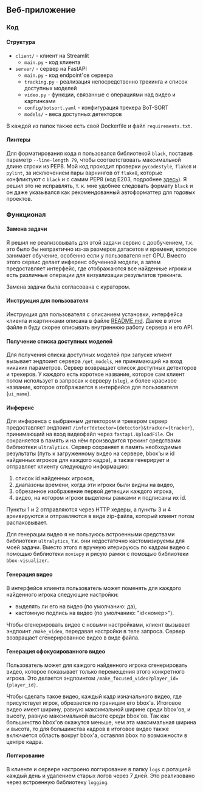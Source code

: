 ## Веб-приложение

### Код

#### Структура

- `client/` - клиент на Streamlit
    - `main.py` - код клиента
- `server/` - сервер на FastAPI
    - `main.py` - код endpoint'ов сервера
    - `tracking.py` - реализация непосредственно трекинга и список доступных моделей
    - `video.py` - функции, связанные с операциями над видео и картинками
    - `config/botsort.yaml` - конфигурация трекера BoT-SORT
    - `models/` - веса доступных детекторов

В каждой из папок также есть свой Dockerfile и файл `requirements.txt`.

#### Линтеры

Для форматирования кода я пользовался библиотекой `black`, поставив параметр `--line-length 79`, чтобы соответствовать максимальной длине строки из PEP8. Мой код проходит проверки `pycodestyle`, `flake8` и `pylint`, за исключением пары варнингов от `flake8`, которые конфликтуют с `black` и с самим PEP8 (код E203, подробнее [здесь](https://black.readthedocs.io/en/stable/guides/using_black_with_other_tools.html#e203)). Я решил это не исправлять, т. к. мне удобнее следовать формату `black` и он даже указывался как рекомендованный автоформаттер для годовых проектов.

### Функционал

#### Замена задачи

Я решил не реализовывать для этой задачи сервис с дообучением, т.к. это было бы непрактично из-за размеров датасетов и времени, которое занимает обучение, особенно если у пользователя нет GPU. Вместо этого сервис делает инференс обученной модели, а затем предоставляет интерфейс, где отображаются все найденные игроки и есть различные операции для визуализации результатов трекинга.

Замена задачи была согласована с куратором.

#### Инструкция для пользователя

Инструкция для пользователя с описанием установки, интерфейса клиента и картинками описана в файле [README.md](../README.md). Далее в этом файле я буду скорее описывать внутреннюю работу сервера и его API.

#### Получение списка доступных моделей

Для получения списка доступных моделей при запуске клиент вызывает эндпоинт сервера `/get_models`, не принимающий на вход никаких параметров. Сервер возвращает список доступных детекторов и трекеров. У каждого есть короткое название, которое сам клиент потом использует в запросах к серверу (`slug`), и более красивое название, которое отображается в интерфейсе для пользователя (`ui_name`).

#### Инференс

Для инференса с выбранным детектором и трекером сервер предоставляет эндпоинт `/infer?detector={detector}&tracker={tracker}`, принимающий на вход видеофайл через `fastapi.UploadFile`. Он сохраняется в память и на нём производится трекинг средствами библиотеки `ultralytics`. Сервер сохраняет в память необходимые результаты (путь к загруженному видео на сервере, bbox'ы и id найденных игроков для каждого кадра), а также генерирует и отправляет клиенту следующую информацию:

1. список id найденных игроков,
2. диапазоны времени, когда эти игроки были видны на видео,
3. обрезанное изображение первой детекции каждого игрока,
4. видео, на котором игроки выделены рамками и подписаны их id.

Пункты 1 и 2 отправляются через HTTP хедеры, а пункты 3 и 4 архивируются и отправляются в виде zip-файла, который клиент потом распаковывает.

Для генерации видео я не пользуюсь встроенными средствами библиотеки `ultralytics`, т.к. они недостаточно кастомизируемы для моей задачи. Вместо этого я вручную итерируюсь по кадрам видео с помощью библиотеки `moviepy` и рисую рамки с помощью библиотеки `bbox-visualizer`.

#### Генерация видео

В интерфейсе клиента пользователь может поменять для каждого найденного игрока следующие настройки:

- выделять ли его на видео (по умолчанию: да),
- кастомную подпись на видео (по умолчанию: "id<номер>").

Чтобы сгенерировать видео с новыми настройками, клиент вызывает эндпоинт `/make_video`, передавая настройки в теле запроса. Сервер возвращает сгенерированное видео в виде файла.

#### Генерация сфокусированного видео

Пользователь может для каждого найденного игрока сгенерировать видео, которое показывает только перемещения этого конкретного игрока. Это делается эндпоинтом `/make_focused_video?player_id={player_id}`.

Чтобы сделать такое видео, каждый кадр изначального видео, где присутствует игрок, обрезается по границам его bbox'а. Итоговое видео имеет ширину, равную максимальной ширине среди bbox'ов, и высоту, равную максимальной высоте среди bbox'ов. Так как большинство bbox'ов окажутся меньше, чем эта максимальная ширина и высота, то для большинства кадров в итоговое видео также включается область вокруг bbox'а, оставляя bbox по возможности в центре кадра.

#### Логгирование

В клиенте и сервере настроено логгирование в папку `logs` с ротацией каждый день и удалением старых логов через 7 дней. Это реализовано через встроенную библиотеку `logging`.
